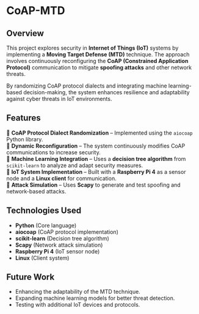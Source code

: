 # CoAP-MTD

## Overview  
This project explores security in **Internet of Things (IoT)** systems by implementing a **Moving Target Defense (MTD)** technique. The approach involves continuously reconfiguring the **CoAP (Constrained Application Protocol)** communication to mitigate **spoofing attacks** and other network threats.  

By randomizing CoAP protocol dialects and integrating machine learning-based decision-making, the system enhances resilience and adaptability against cyber threats in IoT environments.  

## Features  
🔹 **CoAP Protocol Dialect Randomization** – Implemented using the `aiocoap` Python library.  
🔹 **Dynamic Reconfiguration** – The system continuously modifies CoAP communications to increase security.  
🔹 **Machine Learning Integration** – Uses a **decision tree algorithm** from `scikit-learn` to analyze and adapt security measures.  
🔹 **IoT System Implementation** – Built with a **Raspberry Pi 4** as a sensor node and a **Linux client** for communication.  
🔹 **Attack Simulation** – Uses **Scapy** to generate and test spoofing and network-based attacks.  

## Technologies Used  
- **Python** (Core language)  
- **aiocoap** (CoAP protocol implementation)  
- **scikit-learn** (Decision tree algorithm)  
- **Scapy** (Network attack simulation)  
- **Raspberry Pi 4** (IoT sensor node)  
- **Linux** (Client system)

## Future Work
- Enhancing the adaptability of the MTD technique.
- Expanding machine learning models for better threat detection.
- Testing with additional IoT devices and protocols.
